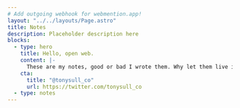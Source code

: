 ```yaml
---
# Add outgoing webhook for webmention.app!
layout: "../../layouts/Page.astro"
title: Notes
description: Placeholder description here
blocks:
  - type: hero
    title: Hello, open web.
    content: |-
      These are my notes, good or bad I wrote them. Why let them live in a walled garden? They are also syndicated to my [Twitter](https://twitter.com/tony-sull) account and an [RSS feed](https://tonysull.co/notes/feed.xml) if that's your thing!
    cta:
      title: "@tonysull_co"
      url: https://twitter.com/tonysull_co
  - type: notes
---
```

